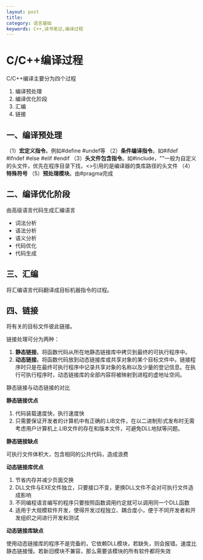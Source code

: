 ```yaml
---
layout: post
title: 
category: 语言基础
keywords: C++,读书笔记,编译过程
---
```

# C/C++编译过程
C/C++编译主要分为四个过程
1. 编译预处理
2. 编译优化阶段
3. 汇编
4. 链接

## 一、编译预处理
（1）**宏定义指令**。例如#define #undef等
（2）**条件编译指令**。如#ifdef #ifndef #else #elif #endif
（3）**头文件包含指令**。如#include，""一般为自定义的头文件，优先在程序目录下找，<>引用的是编译器的类库路径的头文件
（4）**特殊符号**
（5）**预处理模块**。由#pragma完成

## 二、编译优化阶段
由高级语言代码生成汇编语言
- 词法分析
- 语法分析
- 语义分析
- 代码优化
- 代码生成
## 三、汇编
将汇编语言代码翻译成目标机器指令的过程。

## 四、链接
将有关的目标文件彼此链接。

链接处理可分为两种：
1. **静态链接**。将函数代码从所在地静态链接库中拷贝到最终的可执行程序中。
2. **动态链接**。将函数代码放到动态链接库或共享对象的某个目标文件中。链接程序时只是在最终可执行程序中记录共享对象的名称以及少量的登记信息。在执行可执行程序时，动态链接库的全部内容将被映射到进程的虚地址空间。

静态链接与动态链接的对比

**静态链接优点**
1. 代码装载速度快，执行速度快
2. 只需要保证开发者的计算机中有正确的.LIB文件，在以二进制形式发布时无需考虑用户计算机上.LIB文件的存在和版本文件，可避免DLL地狱等问题。

**静态链接缺点**

可执行文件体积大，包含相同的公共代码，造成浪费

**动态链接库优点**
1. 节省内存并减少页面交换
2. DLL文件与EXE文件独立，只要接口不变，更换DLL文件不会对可执行文件造成影响
3. 不同编程语言编写的程序只要按照函数调用约定就可以调用同一个DLL函数
4. 适用于大规模软件开发，使得开发过程独立、耦合度小，便于不同开发者和开发组织之间进行开发和测试

**动态链接库缺点**

使用动态链接库的程序不是完备的，它依赖DLL模块，若缺失，则会报错。速度比静态链接慢。若新旧模块不兼容，那么需要该模块的所有软件都将失效

